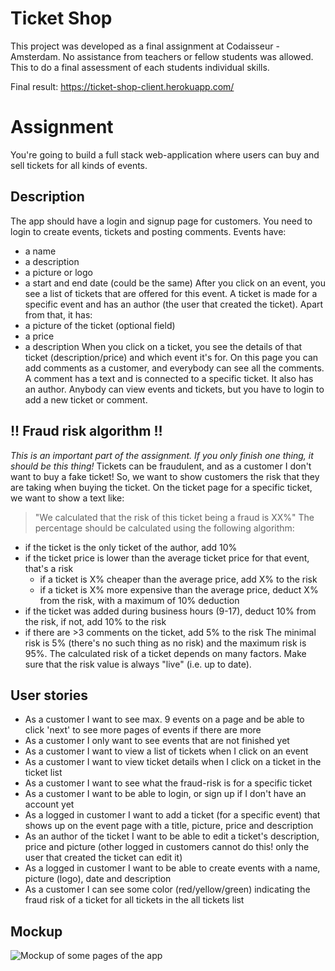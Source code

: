 # Ticket Shop 
This project was developed as a final assignment at Codaisseur - Amsterdam. No assistance from teachers or fellow students was allowed. This to do a final assessment of each students individual skills.

Final result: https://ticket-shop-client.herokuapp.com/

# Assignment
You're going to build a full stack web-application where users can buy and sell tickets for all kinds of events.
## Description
The app should have a login and signup page for customers. You need to login to create events, tickets and posting comments. 
Events have:
* a name
* a description
* a picture or logo
* a start and end date (could be the same)
After you click on an event, you see a list of tickets that are offered for this event.
A ticket is made for a specific event and has an author (the user that created the ticket). Apart from that, it has:
* a picture of the ticket (optional field)
* a price
* a description
When you click on a ticket, you see the details of that ticket (description/price) and which event it's for. On this page you can add comments as a customer, and everybody can see all the comments.
A comment has a text and is connected to a specific ticket. It also has an author. 
Anybody can view events and tickets, but you have to login to add a new ticket or comment. 
## !! Fraud risk algorithm !!
_This is an important part of the assignment. If you only finish one thing, it should be this thing!_
Tickets can be fraudulent, and as a customer I don't want to buy a fake ticket! So, we want to show customers the risk that they are taking when buying the ticket. 
On the ticket page for a specific ticket, we want to show a text like:
> "We calculated that the risk of this ticket being a fraud is XX%"
The percentage should be calculated using the following algorithm:
* if the ticket is the only ticket of the author, add 10%
* if the ticket price is lower than the average ticket price for that event, that's a risk
	* if a ticket is X% cheaper than the average price, add X% to the risk 
	* if a ticket is X% more expensive than the average price, deduct X% from the risk, with a maximum of 10% deduction
* if the ticket was added during business hours (9-17), deduct 10% from the risk, if not, add 10% to the risk
* if there are >3 comments on the ticket, add 5% to the risk
The minimal risk is 5% (there's no such thing as no risk) and the maximum risk is 95%.
The calculated risk of a ticket depends on many factors. Make sure that the risk value is always "live" (i.e. up to date).
## User stories
* As a customer I want to see max. 9 events on a page and be able to click 'next' to see more pages of events if there are more
* As a customer I only want to see events that are not finished yet
* As a customer I want to view a list of tickets when I click on an event
* As a customer I want to view ticket details when I click on a ticket in the ticket list
* As a customer I want to see what the fraud-risk is for a specific ticket
* As a customer I want to be able to login, or sign up if I don't have an account yet
* As a logged in customer I want to add a ticket (for a specific event) that shows up on the event page with a title, picture, price and description
* As an author of the ticket I want to be able to edit a ticket's description, price and picture (other logged in customers cannot do this! only the user that created the ticket can edit it)
* As a logged in customer I want to be able to create events with a name, picture (logo), date and description
* As a customer I can see some color (red/yellow/green) indicating the fraud risk of a ticket for all tickets in the all tickets list

## Mockup
![Mockup of some pages of the app](https://cd.sseu.re/final-assignment-mockup.png)
